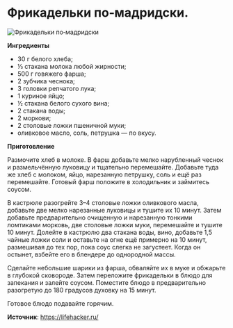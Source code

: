 # Фрикадельки по‑мадридски.

![Фрикадельки по‑мадридски](/images/Kulinar/Import/frikadeli-madrid.jpg 'Фрикадельки по‑мадридски')

**Ингредиенты**

- 30 г белого хлеба;
- ⅓ стакана молока любой жирности;
- 500 г говяжего фарша;
- 2 зубчика чеснока;
- 3 головки репчатого лука;
- 1 куриное яйцо;
- ½ стакана белого сухого вина;
- 2 стакана воды;
- 2 моркови;
- 2 столовые ложки пшеничной муки;
- оливковое масло, соль, петрушка — по вкусу.

**Приготовление**

Размочите хлеб в молоке. В фарш добавьте мелко нарубленный чеснок и размельчённую луковицу и тщательно перемешайте. Добавьте туда же хлеб с молоком, яйцо, нарезанную петрушку, соль и ещё раз перемешайте. Готовый фарш положите в холодильник и займитесь соусом.

В кастрюле разогрейте 3–4 столовые ложки оливкового масла, добавьте две мелко нарезанные луковицы и тушите их 10 минут. Затем добавьте предварительно очищенную и нарезанную тонкими ломтиками морковь, две столовые ложки муки, перемешайте и тушите 10 минут. Долейте в кастрюлю два стакана воды, вино, добавьте 1,5 чайные ложки соли и оставьте на огне ещё примерно на 10 минут, размешивая до тех пор, пока соус слегка не загустеет. Когда он остынет, взбейте его в блендере до однородной массы.

Сделайте небольшие шарики из фарша, обваляйте их в муке и обжарьте в глубокой сковороде. Затем переложите фрикадельки в блюдо для запекания и залейте соусом. Поместите блюдо в предварительно разогретую до 180 градусов духовку на 15 минут.

Готовое блюдо подавайте горячим.

**Источник**: https://lifehacker.ru/
